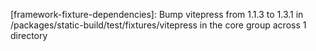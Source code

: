 ---
---

[framework-fixture-dependencies]: Bump vitepress from 1.1.3 to 1.3.1 in /packages/static-build/test/fixtures/vitepress in the core group across 1 directory
